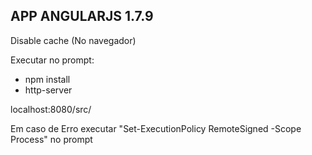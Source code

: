 ## APP ANGULARJS 1.7.9

Disable cache (No navegador)

Executar no prompt: 
  - npm install
  - http-server

localhost:8080/src/

Em caso de Erro executar "Set-ExecutionPolicy RemoteSigned -Scope Process" no prompt